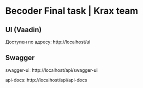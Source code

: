 # Becoder Final task | Krax team

## UI (Vaadin)

Доступен по адресу: http://localhost/ui

## Swagger

swagger-ui:  http://localhost/api/swagger-ui

api-docs: http://localhost/api/api-docs

